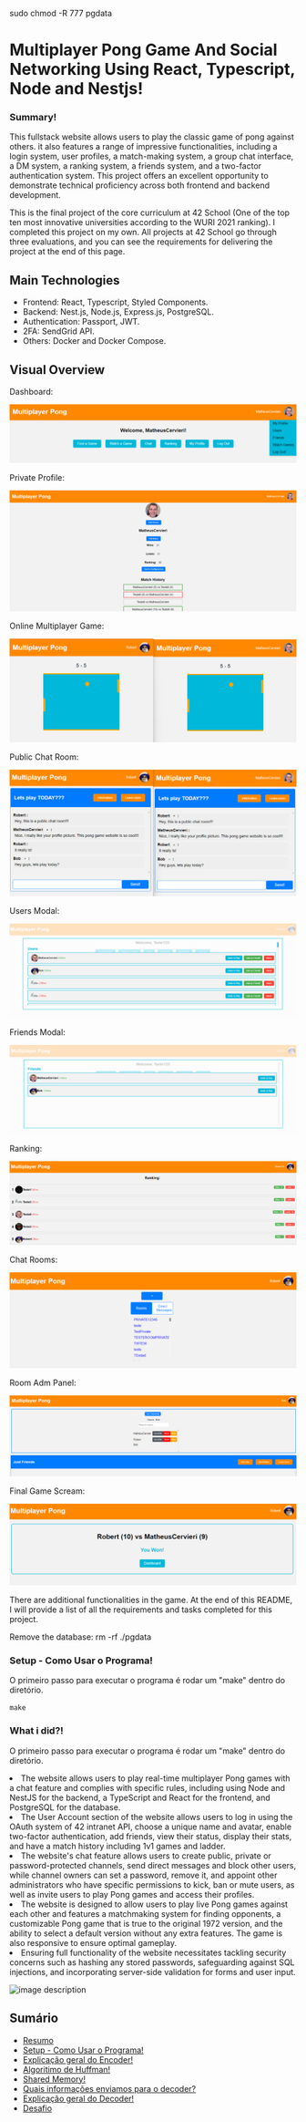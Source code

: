 sudo chmod -R 777 pgdata
# Multiplayer Pong Game And Social Networking Using React, Typescript, Node and Nestjs!

### Summary!

This fullstack website allows users to play the classic game of pong against others. it also features a range of impressive functionalities, including a login system, user profiles, a match-making system, a group chat interface, a DM system, a ranking system, a friends system, and a two-factor authentication system. This project offers an excellent opportunity to demonstrate technical proficiency across both frontend and backend development.

This is the final project of the core curriculum at 42 School (One of the top ten most innovative universities according to the WURI 2021 ranking). I completed this project on my own. All projects at 42 School go through three evaluations, and you can see the requirements for delivering the project at the end of this page.

## Main Technologies

* Frontend: React, Typescript, Styled Components.
* Backend: Nest.js, Node.js, Express.js, PostgreSQL.
* Authentication: Passport, JWT.
* 2FA: SendGrid API.
* Others: Docker and Docker Compose.

## Visual Overview

Dashboard:

![Dashboard](readme/dashboard.png "Dashboard")

Private Profile:

![Dashboard](readme/privateprofile.png "Private Profile")

Online Multiplayer Game:

![Dashboard](readme/ponggame.png "Online Multiplayer Game")

Public Chat Room:

![Dashboard](readme/publicchatroom.png)

Users Modal:

![Dashboard](readme/usersmodal.png)

Friends Modal:

![Dashboard](readme/friendsmodal.png)

Ranking:

![Dashboard](readme/ranking.png)

Chat Rooms:

![Dashboard](readme/chatrooms.png)

Room Adm Panel:

![Dashboard](readme/admpanel.png)

Final Game Scream:

![Dashboard](readme/finalscream.png)

There are additional functionalities in the game. At the end of this README, I will provide a list of all the requirements and tasks completed for this project.

Remove the database: rm -rf ./pgdata

### Setup - Como Usar o Programa!

O primeiro passo para executar o programa é rodar um "make" dentro do diretório. 

```
make
``` 
### What i did?!

O primeiro passo para executar o programa é rodar um "make" dentro do diretório. 

<List>
        <li>The website allows users to play real-time multiplayer Pong games with a chat feature and complies with specific rules, including using Node and NestJS for the backend, a TypeScript and React for the frontend, and PostgreSQL for the database.</li>
        <li>The User Account section of the website allows users to log in using the OAuth system of 42 intranet API, choose a unique name and avatar, enable two-factor authentication, add friends, view their status, display their stats, and have a match history including 1v1 games and ladder.</li>
        <li>The website's chat feature allows users to create public, private or password-protected channels, send direct messages and block other users, while channel owners can set a password, remove it, and appoint other administrators who have specific permissions to kick, ban or mute users, as well as invite users to play Pong games and access their profiles.</li>
        <li>The website is designed to allow users to play live Pong games against each other and features a matchmaking system for finding opponents, a customizable Pong game that is true to the original 1972 version, and the ability to select a default version without any extra features. The game is also responsive to ensure optimal gameplay.</li>
        <li>Ensuring full functionality of the website necessitates tackling security concerns such as hashing any stored passwords, safeguarding against SQL injections, and incorporating server-side validation for forms and user input.</li>
</List>

![image description](readme/comousar.png)

## Sumário

*  [Resumo](#resumo)
*  [Setup - Como Usar o Programa!](#setup---como-usar-o-programa)
*  [Explicação geral do Encoder!](#explicação-geral-do-encoder)
*  [Algoritimo de Huffman!](#algoritimo-de-huffman)
*  [Shared Memory!](#shared-memory)
*  [Quais informações enviamos para o decoder?](#quais-informações-enviamos-para-o-decoder)
*  [Explicação geral do Decoder!](#explicação-geral-do-decoder)
*  [Desafio](#desafio)


